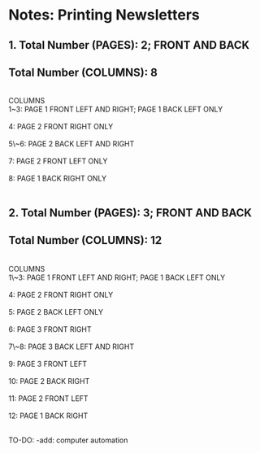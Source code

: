 # Notes: Printing Newsletters
## 1. Total Number (PAGES): 2; FRONT AND BACK<br/>
## Total Number (COLUMNS): 8<br/>
<br/>
COLUMNS<br/>
1~3: PAGE 1 FRONT LEFT AND RIGHT; PAGE 1 BACK LEFT ONLY<br/>
<br/>
4: PAGE 2 FRONT RIGHT ONLY<br/>
<br/>
5\~6: PAGE 2 BACK LEFT AND RIGHT<br/>
<br/>
7: PAGE 2 FRONT LEFT ONLY<br/>
<br/>
8: PAGE 1 BACK RIGHT ONLY<br/>
<br/>

## 2. Total Number (PAGES): 3; FRONT AND BACK
## Total Number (COLUMNS): 12
<br/>
COLUMNS<br/>
1\~3: PAGE 1 FRONT LEFT AND RIGHT; PAGE 1 BACK LEFT ONLY<br/>
<br/>
4: PAGE 2 FRONT RIGHT ONLY<br/>
<br/>
5: PAGE 2 BACK LEFT ONLY<br/>
<br/>
6: PAGE 3 FRONT RIGHT<br/>
<br/>
7\~8: PAGE 3 BACK LEFT AND RIGHT<br/>
<br/>
9: PAGE 3 FRONT LEFT<br/>
<br/>
10: PAGE 2 BACK RIGHT<br/>
<br/>
11: PAGE 2 FRONT LEFT<br/>
<br/>
12: PAGE 1 BACK RIGHT<br/>
<br/>

TO-DO: -add: computer automation
